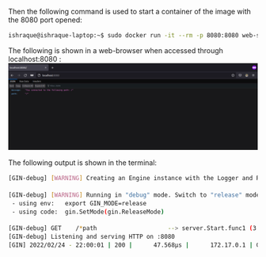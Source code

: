 Then the following command is used to start a container of the image with the 8080 port opened:

```sh
ishraque@ishraque-laptop:~$ sudo docker run -it --rm -p 8080:8080 web-server
```

The following is shown in a web-browser when accessed through localhost:8080 :
![localhost:8080](./browser_screenshot.png)

The following output is shown in the terminal:

```sh
[GIN-debug] [WARNING] Creating an Engine instance with the Logger and Recovery middleware already attached.

[GIN-debug] [WARNING] Running in "debug" mode. Switch to "release" mode in production.
 - using env:   export GIN_MODE=release
 - using code:  gin.SetMode(gin.ReleaseMode)

[GIN-debug] GET    /*path                    --> server.Start.func1 (3 handlers)
[GIN-debug] Listening and serving HTTP on :8080
[GIN] 2022/02/24 - 22:00:01 | 200 |      47.568µs |      172.17.0.1 | GET      "/"
```